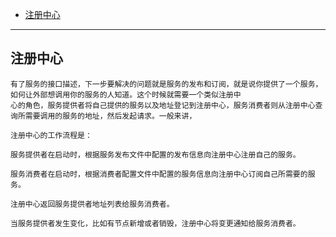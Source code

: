 
* [注册中⼼](#注册中⼼)



---

## 注册中⼼

    有了服务的接⼝描述，下⼀步要解决的问题就是服务的发布和订阅，就是说你提供了⼀个服务，如何让外部想调⽤你的服务的⼈知道。这个时候就需要⼀个类似注册中
    ⼼的⻆⾊，服务提供者将⾃⼰提供的服务以及地址登记到注册中⼼，服务消费者则从注册中⼼查询所需要调⽤的服务的地址，然后发起请求。⼀般来讲，
    
    注册中⼼的⼯作流程是：
    
    服务提供者在启动时，根据服务发布⽂件中配置的发布信息向注册中⼼注册⾃⼰的服务。
    
    服务消费者在启动时，根据消费者配置⽂件中配置的服务信息向注册中⼼订阅⾃⼰所需要的服务。
    
    注册中⼼返回服务提供者地址列表给服务消费者。
    
    当服务提供者发⽣变化，⽐如有节点新增或者销毁，注册中⼼将变更通知给服务消费者。
